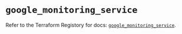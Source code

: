 # `google_monitoring_service`

Refer to the Terraform Registory for docs: [`google_monitoring_service`](https://registry.terraform.io/providers/hashicorp/google-beta/5.2.0/docs/resources/google_monitoring_service).
